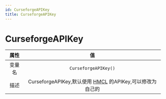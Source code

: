 ```yaml
---
id: CurseforgeAPIKey
title: CurseforgeAPIKey
---
```


# CurseforgeAPIKey

|  属性  |                                         值                                         |
| :----: | :--------------------------------------------------------------------------------: |
| 变量名 |                                `CurseforgeAPIKey()`                                |
|  描述  | CurseforgeAPIKey,默认使用 [HMCL](//hmcl.huangyuhui.net/) 的APIKey,可以修改为自己的 |
